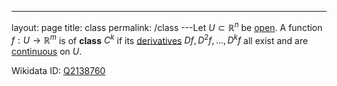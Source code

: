 ---
 layout: page
 title: class
 permalink: /class
---Let $U \subset \mathbb R^n$ be [open](https://defsmath.github.io/DefsMath/open). A function $f: U\to \mathbb R^m$ is of **class** $C^k$ if its [derivatives](https://defsmath.github.io/DefsMath/differentiable) $Df, D^2f,\dots, D^kf$ all exist and are [continuous](https://defsmath.github.io/DefsMath/continuous) on $U$.

Wikidata ID: [Q2138760](https://www.wikidata.org/wiki/Q2138760)